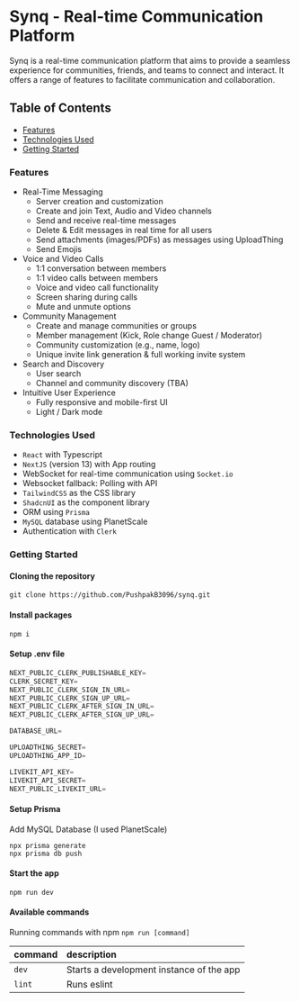 # Synq - Real-time Communication Platform

Synq is a real-time communication platform that aims to provide a seamless experience for communities, friends, and teams to connect and interact. It offers a range of features to facilitate communication and collaboration.

## Table of Contents

- [Features](#features)
- [Technologies Used](#technologies-used)
- [Getting Started](#getting-started)

### Features

- Real-Time Messaging
    - Server creation and customization   
    - Create and join Text, Audio and Video channels
    - Send and receive real-time messages
    - Delete & Edit messages in real time for all users
    - Send attachments (images/PDFs) as messages using UploadThing
    - Send Emojis
- Voice and Video Calls
    - 1:1 conversation between members
    - 1:1 video calls between members
    - Voice and video call functionality
    - Screen sharing during calls
    - Mute and unmute options
- Community Management
    - Create and manage communities or groups
    - Member management (Kick, Role change Guest / Moderator)
    - Community customization (e.g., name, logo)
    - Unique invite link generation & full working invite system
- Search and Discovery
    - User search
    - Channel and community discovery (TBA)
- Intuitive User Experience
    - Fully responsive and mobile-first UI
    - Light / Dark mode

### Technologies Used
- `React` with Typescript
- `NextJS` (version 13) with App routing
- WebSocket for real-time communication using `Socket.io`
- Websocket fallback: Polling with API
- `TailwindCSS` as the CSS library
- `ShadcnUI` as the component library
- ORM using `Prisma`
- `MySQL` database using PlanetScale
- Authentication with `Clerk`

### Getting Started
#### Cloning the repository

```shell
git clone https://github.com/PushpakB3096/synq.git
```

#### Install packages

```shell
npm i
```

#### Setup .env file


```js
NEXT_PUBLIC_CLERK_PUBLISHABLE_KEY=
CLERK_SECRET_KEY=
NEXT_PUBLIC_CLERK_SIGN_IN_URL=
NEXT_PUBLIC_CLERK_SIGN_UP_URL=
NEXT_PUBLIC_CLERK_AFTER_SIGN_IN_URL=
NEXT_PUBLIC_CLERK_AFTER_SIGN_UP_URL=

DATABASE_URL=

UPLOADTHING_SECRET=
UPLOADTHING_APP_ID=

LIVEKIT_API_KEY=
LIVEKIT_API_SECRET=
NEXT_PUBLIC_LIVEKIT_URL=
```

#### Setup Prisma

Add MySQL Database (I used PlanetScale)

```shell
npx prisma generate
npx prisma db push
```

#### Start the app

```shell
npm run dev
```

#### Available commands

Running commands with npm `npm run [command]`

| command         | description                              |
| :-------------- | :--------------------------------------- |
| `dev`           | Starts a development instance of the app |
| `lint`          | Runs eslint                              |